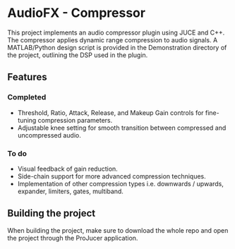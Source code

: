 # AudioFX - Compressor

This project implements an audio compressor plugin using JUCE and C++. The compressor applies dynamic range compression to audio signals.
A MATLAB/Python design script is provided in the Demonstration directory of the project, outlining the DSP used in the plugin.

## Features

### Completed

- Threshold, Ratio, Attack, Release, and Makeup Gain controls for fine-tuning compression parameters.
- Adjustable knee setting for smooth transition between compressed and uncompressed audio.

### To do

- Visual feedback of gain reduction.
- Side-chain support for more advanced compression techniques.
- Implementation of other compression types i.e. downwards / upwards, expander, limiters, gates, multiband.

## Building the project

When building the project, make sure to download the whole repo and open the project through the ProJucer application.
